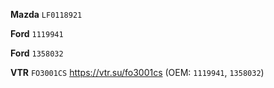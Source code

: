 __Mazda__ `LF0118921`

__Ford__ `1119941`

__Ford__ `1358032`

__VTR__ `FO3001CS` https://vtr.su/fo3001cs (OEM: `1119941`, `1358032`)